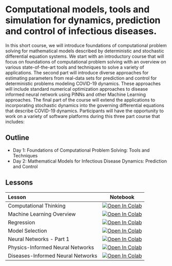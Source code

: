 # Computational models, tools and simulation for dynamics, prediction and control of infectious diseases.

In this short course, we will introduce foundations of computational problem solving for mathematical models described by deterministic and stochastic differential equation systems. We start with an introductory course that will focus on foundations of computational problem solving with an overview on various state-of-the-art tools and techniques to solve a variety of applications. The second part will introduce diverse approaches for estimating parameters from real-data sets for prediction and control for deterministic problems modeling COVID-19 dynamics. These approaches will include standard numerical optimization approaches to disease informed neural network using PINNs and other Machine Learning approaches. The final part of the course will extend the applications to incorporating stochastic dynamics into the governing differential equations that describe COVID-19 dynamics. Participants will have the opportunity to work on a variety of software platforms during this three part course that includes:

## Outline

- Day 1: Foundations of Computational Problem Solving: Tools and Techniques
- Day 2: Mathematical Models for Infectious Disease Dynamics: Prediction and Control

## Lessons

| Lesson                             | Notebook             |
| :-------------------------------- | :-------------------: |
| Computational Thinking | [![Open In Colab](https://colab.research.google.com/assets/colab-badge.svg)](https://colab.research.google.com/github/aoguedao/modeling_infectious-diseases_workshop/blob/main/lessons/computational_thinking.ipynb) |
| Machine Learning Overview | [![Open In Colab](https://colab.research.google.com/assets/colab-badge.svg)](https://colab.research.google.com/github/aoguedao/modeling_infectious-diseases_workshop/blob/main/lessons/machine_learning_overview.ipynb)  |
| Regression | [![Open In Colab](https://colab.research.google.com/assets/colab-badge.svg)](https://colab.research.google.com/github/aoguedao/modeling_infectious-diseases_workshop/blob/main/lessons/ml_regresssion.ipynb) |
| Model Selection | [![Open In Colab](https://colab.research.google.com/assets/colab-badge.svg)](https://colab.research.google.com/github/aoguedao/modeling_infectious-diseases_workshop/blob/main/lessons/ml_model_selection.ipynb) |
| Neural Networks - Part 1| [![Open In Colab](https://colab.research.google.com/assets/colab-badge.svg)](https://colab.research.google.com/github/aoguedao/modeling_infectious-diseases_workshop/blob/main/lessons/neural_networks_part1.ipynb) |
| Physics-Informed Neural Networks | [![Open In Colab](https://colab.research.google.com/assets/colab-badge.svg)](https://colab.research.google.com/github/aoguedao/modeling_infectious-diseases_workshop/blob/main/lessons/pinn.ipynb) |
| Diseases-Informed Neural Networks | [![Open In Colab](https://colab.research.google.com/assets/colab-badge.svg)](https://colab.research.google.com/github/aoguedao/modeling_infectious-diseases_workshop/blob/main/lessons/dinn.ipynb) |